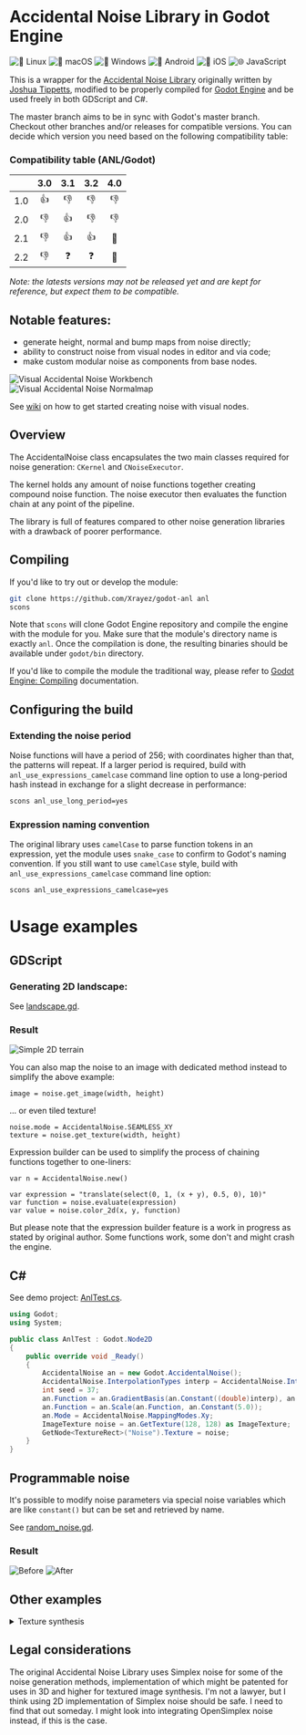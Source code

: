 # Accidental Noise Library in Godot Engine

![🐧 Linux](https://github.com/Xrayez/godot-anl/workflows/%F0%9F%90%A7%20Linux/badge.svg)
![🍎 macOS](https://github.com/Xrayez/godot-anl/workflows/%F0%9F%8D%8E%20macOS/badge.svg)
![🎨 Windows](https://github.com/Xrayez/godot-anl/workflows/%F0%9F%8E%A8%20Windows/badge.svg)
![🤖 Android](https://github.com/Xrayez/godot-anl/workflows/%F0%9F%A4%96%20Android/badge.svg)
![🍏 iOS](https://github.com/Xrayez/godot-anl/workflows/%F0%9F%8D%8F%20iOS/badge.svg)
![🌐 JavaScript](https://github.com/Xrayez/godot-anl/workflows/%F0%9F%8C%90%20JavaScript/badge.svg)

This is a wrapper for the
[Accidental Noise Library](https://github.com/JTippetts/accidental-noise-library)
originally written by
[Joshua Tippetts](https://sourceforge.net/u/tippettsj/profile/), modified
to be properly compiled for [Godot Engine](https://github.com/godotengine/godot)
and be used freely in both GDScript and C#.

The master branch aims to be in sync with Godot's master branch. Checkout other
branches and/or releases for compatible versions. You can decide which version 
you need based on the following compatibility table:

### Compatibility table (ANL/Godot)

|     | 3.0 | 3.1 | 3.2 | 4.0 |
| --: |:---:|:---:|:---:|:---:|
| 1.0 |  👍 |  👎 |  👎 | 👎  |
| 2.0 |  👎 |  👍 |  👎 | 👎  |
| 2.1 |  👎 |  👍 |  👍 | 🤞  |
| 2.2 |  👎 |  ❓ |  ❓  | 🤞  |

*Note: the latests versions may not be released yet and are kept for reference,
but expect them to be compatible.*

## Notable features:

* generate height, normal and bump maps from noise directly;
* ability to construct noise from visual nodes in editor and via code;
* make custom modular noise as components from base nodes.

![Visual Accidental Noise Workbench](examples/images/visual_noise.png)
![Visual Accidental Noise Normalmap](examples/images/visual_noise_normalmap.png)

See [wiki](https://github.com/Xrayez/godot-anl/wiki#visual-noise) on how to get started
creating noise with visual nodes.

## Overview

The AccidentalNoise class encapsulates the two main classes required for noise
generation: `CKernel` and `CNoiseExecutor`.

The kernel holds any amount of noise functions together creating compound noise
function. The noise executor then evaluates the function chain at any point of
the pipeline.

The library is full of features compared to other noise generation libraries with
a drawback of poorer performance.

## Compiling

If you'd like to try out or develop the module:

```bash
git clone https://github.com/Xrayez/godot-anl anl
scons
```

Note that `scons` will clone Godot Engine repository and compile the engine with
the module for you. Make sure that the module's directory name is exactly
`anl`. Once the compilation is done, the resulting binaries should be available
under `godot/bin` directory.

If you'd like to compile the module the traditional way, please refer to
[Godot Engine: Compiling](https://docs.godotengine.org/en/latest/development/compiling/)
documentation.

## Configuring the build

### Extending the noise period

Noise functions will have a period of 256; with coordinates higher than that,
the patterns will repeat. If a larger period is required, build with 
`anl_use_expressions_camelcase` command line option to use a long-period hash 
instead in exchange for a slight decrease in performance:

```bash
scons anl_use_long_period=yes
```

### Expression naming convention

The original library uses `camelCase` to parse function tokens in an expression,
yet the module uses `snake_case` to confirm to Godot's naming convention. If you
still want to use `camelCase` style, build with `anl_use_expressions_camelcase`
command line option:

```bash
scons anl_use_expressions_camelcase=yes
```

# Usage examples

## GDScript

### Generating 2D landscape:

See [landscape.gd](examples/landscape_2d/landscape.gd).

### Result
![Simple 2D terrain](examples/landscape_2d/landscape.png)

You can also map the noise to an image with dedicated method instead to simplify
the above example:
```gdscript
image = noise.get_image(width, height)
```
... or even tiled texture!
```gdscript
noise.mode = AccidentalNoise.SEAMLESS_XY
texture = noise.get_texture(width, height)
```

Expression builder can be used to simplify the process of chaining
functions together to one-liners:

```gdscript
var n = AccidentalNoise.new()

var expression = "translate(select(0, 1, (x + y), 0.5, 0), 10)"
var function = noise.evaluate(expression)
var value = noise.color_2d(x, y, function)
```

But please note that the expression builder feature is a work in progress as
stated by original author. Some functions work, some don't and might crash the
engine.

## C#

See demo project: [AnlTest.cs](examples/mono/AnlTest.cs).

```csharp
using Godot;
using System;

public class AnlTest : Godot.Node2D
{
	public override void _Ready()
	{
		AccidentalNoise an = new Godot.AccidentalNoise();
		AccidentalNoise.InterpolationTypes interp = AccidentalNoise.InterpolationTypes.Linear;
		int seed = 37;
		an.Function = an.GradientBasis(an.Constant((double)interp), an.Constant(seed));
		an.Function = an.Scale(an.Function, an.Constant(5.0));
		an.Mode = AccidentalNoise.MappingModes.Xy;
		ImageTexture noise = an.GetTexture(128, 128) as ImageTexture;
		GetNode<TextureRect>("Noise").Texture = noise;
	}
}
```

## Programmable noise

It's possible to modify noise parameters via special noise variables which are
like `constant()` but can be set and retrieved by name.

See [random_noise.gd](examples/programmable_noise/random_noise.gd).

### Result
![Before](examples/images/programmable_noise_before.png)
![After](examples/images/programmable_noise_after.png)


## Other examples
<details><summary>Texture synthesis</summary>
<p>

![Water or Smoke?](examples/images/water_smoke.png)
![Stones with moss?](examples/images/stone_moss.png)
![Lapis lazuli?](examples/images/stone_lapis.png)

</p>
</details>

## Legal considerations

The original Accidental Noise Library uses Simplex noise for some of the noise
generation methods, implementation of which might be patented for uses in 3D and
higher for textured image synthesis. I'm not a lawyer, but I think using 2D
implementation of Simplex noise should be safe. I need to find that out someday.
I might look into integrating OpenSimplex noise instead, if this is the case.
